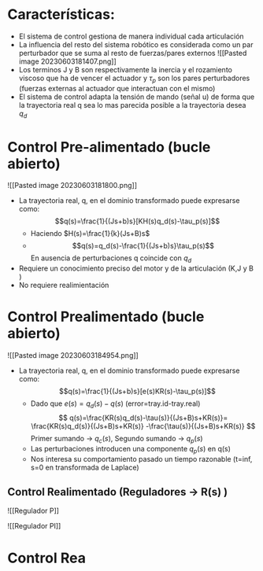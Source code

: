 # Características:

- El sistema de control gestiona de manera individual cada articulación
- La influencia del resto del sistema robótico es considerada como un par perturbador que se suma al resto de fuerzas/pares externos
![[Pasted image 20230603181407.png]]
- Los terminos J y B son respectivamente la inercia y el rozamiento viscoso que ha de vencer el actuador y $\tau_p$ son los pares perturbadores (fuerzas externas al actuador que interactuan con el mismo)
- El sistema de control adapta la tensión de mando (señal u) de forma que la trayectoria real q sea lo mas parecida posible a la trayectoria desea $q_d$ 

# Control Pre-alimentado (bucle abierto)
![[Pasted image 20230603181800.png]]
- La trayectoria real, q, en el dominio transformado puede expresarse como: $$q(s)=\frac{1}{(Js+b)s}[KH(s)q_d(s)-\tau_p(s)]$$
	- Haciendo $H(s)=\frac{1}{k}(Js+B)s$
	- $$q(s)=q_d(s)-\frac{1}{(Js+b)s}\tau_p(s)$$ En ausencia de perturbaciones q coincide con $q_d$
- Requiere un conocimiento preciso del motor y de la articulación (K,J y B )
- No requiere realimientación

# Control Prealimentado (bucle abierto)
![[Pasted image 20230603184954.png]]
- La trayectoria real, q, en el dominio transformado puede expresarse como: $$q(s)=\frac{1}{(Js+b)s}[e(s)KR(s)-\tau_p(s)]$$
	- Dado que $e(s)=q_d(s)-q(s)$ (error=tray.id-tray.real)$$
	  q(s)=\frac{KR(s)q_d(s)-\tau(s)}{(Js+B)s+KR(s)}=
	  \frac{KR(s)q_d(s)}{(Js+B)s+KR(s)}
	  -\frac{\tau(s)}{(Js+B)s+KR(s)}
							  $$ Primer sumando -> $q_c(s)$, Segundo sumando -> $q_p(s)$ 
  - Las perturbaciones introducen una componente $q_p(s)$ en q(s)
  - Nos interesa su comportamiento pasado un tiempo razonable (t=inf, s=0 en transformada de Laplace)

## Control Realimentado (Reguladores -> R(s) )

![[Regulador P]]


![[Regulador PI]]

# Control Rea